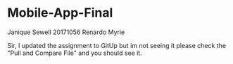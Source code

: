 # Mobile-App-Final

Janique Sewell 20171056
Renardo Myrie 

Sir, I updated the assignment to GitUp but im not seeing it please check the "Pull and Compare File" and you should see it. 
